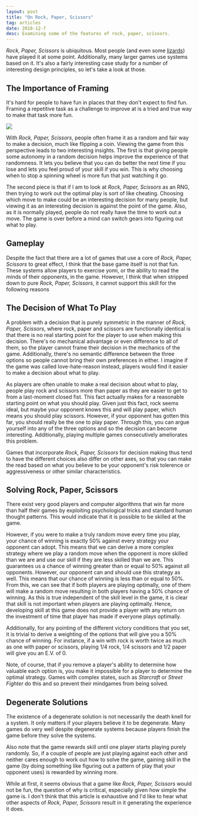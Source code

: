 ```yaml
---
layout: post
title: "On Rock, Paper, Scissors"
tag: articles
date: 2018-12-7
desc: Examining some of the features of rock, paper, scissors.
---
```



*Rock, Paper, Scissors* is ubiquitous. Most people (and even some [lizards](https://en.wikipedia.org/wiki/Common_side-blotched_lizard#Mating)) have played it at some point. Additionally, many larger games use systems based on it. It's also a fairly interesting case study for a number of interesting design principles, so let's take a look at those.

## The Importance of Framing

It's hard for people to have fun in places that they don't expect to find fun. Framing a repetitive task as a challenge to improve at is a tried and true way to make that task more fun.

<img src="/blogImages/coin.jpeg">

With *Rock, Paper, Scissors*, people often frame it as a random and fair way to make a decision, much like flipping a coin. Viewing the game from this perspective leads to two interesting insights. The first is that giving people some autonomy in a random decision helps improve the experience of that randomness. It lets you believe that you can do better the next time if you lose and lets you feel proud of your skill if you win. This is why choosing when to stop a spinning wheel is more fun that just watching it go.


The second piece is that if I am to look at *Rock, Paper, Scissors* as an RNG, then trying to work out the optimal play is sort of like cheating. Choosing which move to make could be an interesting decision for many people, but viewing it as an interesting decision is against the point of the game. Also, as it is normally played, people do not really have the time to work out a move. The game is over before a mind can switch gears into figuring out what to play.

## Gameplay

Despite the fact that there are a lot of games that use a core of *Rock, Paper, Scissors* to great effect, I think that the base game itself is not that fun. These systems allow players to exercise yomi, or the ability to read the minds of their opponents, in the game. However, I think that when stripped down to pure *Rock, Paper, Scissors*, it cannot support this skill for the following reasons

## The Decision of What To Play

A problem with a decision that is purely symmetric in the manner of *Rock, Paper, Scissors*, where rock, paper and scissors are functionally identical is that there is no real starting point for the player to use when making this decision. There's no mechanical advantage or even difference to all of them, so the player cannot frame their decision in the mechanics of the game. Additionally, there's no semantic difference between the three options so people cannot bring their own preferences in either. I imagine if the game was called love-hate-reason instead, players would find it easier to make a decision about what to play.


As players are often unable to make a real decision about what to play, people play rock and scissors more than paper as they are easier to get to from a last-moment closed fist. This fact actually makes for a reasonable starting point on what you should play. Given just this fact, rock seems ideal, but maybe your opponent knows this and will play paper, which means you should play scissors. However, if your opponent has gotten this far, you should really be the one to play paper. Through this, you can argue yourself into any of the three options and so the decision can become interesting. Additionally, playing multiple games consecutively ameliorates this problem.


Games that incorporate *Rock, Paper, Scissors* for decision making thus tend to have the different choices also differ on other axes, so that you can make the read based on what you believe to be your opponent's risk tolerence or aggressiveness or other similar characteristics.

## Solving Rock, Paper, Scissors

There exist very good players and computer algorithms that win far more than half their games by exploiting psychological tricks and standard human thought patterns. This would indicate that it is possible to be skilled at the game.


However, if you were to make a truly random move every time you play, your chance of winning is exactly 50% against every strategy your opponent can adopt. This means that we can derive a more complex strategy where we play a random move when the opponent is more skilled than we are and use our skill if they are less skilled than we are. This guarantees us a chance of winning greater than or equal to 50% against all opponents. However, our opponent can and should use this strategy as well. This means that our chance of winning is less than or equal to 50%. From this, we can see that if both players are playing optimally, one of them will make a random move resulting in both players having a 50% chance of winning. As this is true independent of the skill level in the game, it is clear that skill is not important when players are playing optimally. Hence, developing skill at this game does not provide a player with any return on the investment of time that player has made if everyone plays optimally.


Additionally, for any pointing of the different victory conditions that you set, it is trivial to derive a weighting of the options that will give you a 50% chance of winning. For instance, if a win with rock is worth twice as much as one with paper or scissors, playing 1/4 rock, 1/4 scissors and 1/2 paper will give you an E.V. of 0.


Note, of course, that if you remove a player's ability to determine how valuable each option is, you make it impossible for a player to determine the optimal strategy. Games with complex states, such as *Starcraft* or *Street Fighter* do this and so prevent their mindgames from being solved.

## Degenerate Solutions

The existence of a degenerate solution is not necessarily the death knell for a system. It only matters if your players believe it to be degenerate. Many games do very well despite degenerate systems because players finish the game before they solve the systems.


Also note that the game rewards skill until one player starts playing purely randomly. So, if a couple of people are just playing against each other and neither cares enough to work out how to solve the game, gaining skill in the game (by doing something like figuring out a pattern of play that your opponent uses) is rewarded by winning more.


While at first, it seems obvious that a game like *Rock, Paper, Scissors* would not be fun, the question of why is critical, especially given how simple the game is. I don't think that this article is exhaustive and I'd like to hear what other aspects of *Rock, Paper, Scissors* result in it generating the experience it does.

